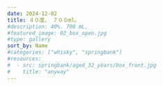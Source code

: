 ```yaml
---
date: 2024-12-02
title: ４０度、 ７００ml。
#description: 40%. 700 mL.
#featured_image: 02_box_open.jpg
#type: gallery
sort_by: Name
#categories: ["whisky", "springbank"]
#resources:
#  - src: springbank/aged_32_years/box_front.jpg
#    title: "anyway"
---
```

